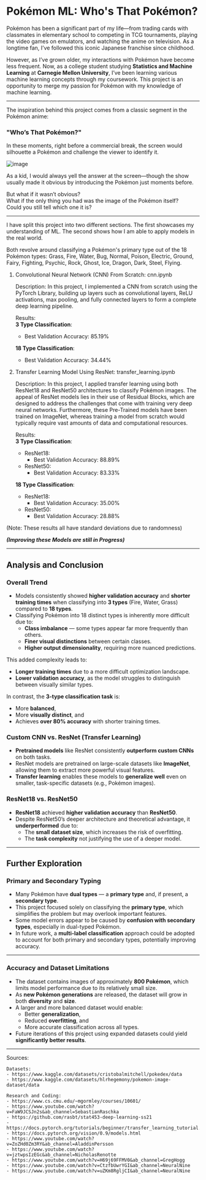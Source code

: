 # Pokémon ML: Who's That Pokémon?

Pokémon has been a significant part of my life—from trading cards with classmates in elementary school to competing in TCG tournaments, playing the video games on emulators, and watching the anime on television. As a longtime fan, I’ve followed this iconic Japanese franchise since childhood. 

However, as I’ve grown older, my interactions with Pokémon have become less frequent. Now, as a college student studying **Statistics and Machine Learning** at **Carnegie Mellon University**, I’ve been learning various machine learning concepts through my coursework. This project is an opportunity to merge my passion for Pokémon with my knowledge of machine learning.

---

The inspiration behind this project comes from a classic segment in the Pokémon anime:  
### **"Who’s That Pokémon?"**

In these moments, right before a commercial break, the screen would silhouette a Pokémon and challenge the viewer to identify it.

![image](https://github.com/user-attachments/assets/c8ddf82f-97ee-4646-acfa-7d7286d0b918)

As a kid, I would always yell the answer at the screen—though the show usually made it obvious by introducing the Pokémon just moments before.

But what if it wasn’t obvious?  
What if the only thing you had was the image of the Pokémon itself?  
Could you still tell which one it is?

---

I have split this project into two different sections. The first showcases
my understanding of ML. The second shows how I am able to apply models 
in the real world. 

Both revolve around classifying a Pokémon's primary type out of the 18 Pokémon types:
    Grass, Fire, Water, Bug, Normal, Poison, Electric, Ground, 
    Fairy, Fighting, Psychic, Rock, Ghost, Ice, Dragon, Dark, 
    Steel, Flying. 

1. Convolutional Neural Network (CNN) From Scratch: cnn.ipynb

    Description: In this project, I implemented a CNN from scratch using the PyTorch Library, building up layers such as convolutional layers, ReLU activations, max pooling, and fully connected layers to form a complete deep learning pipeline.
    

    Results: <br>
    **3 Type Classification**: <br>
    - Best Validation Accuracy: 85.19% <br>

    **18 Type Classification**:<br>
    - Best Validation Accuracy: 34.44% <br>

2. Transfer Learning Model Using ResNet: transfer_learning.ipynb

    Description: In this project, I applied transfer learning using both ResNet18 and ResNet50 architectures to classify Pokémon images. The appeal of ResNet models lies in  their use of Residual Blocks, which are designed to address the challenges that come with training very deep neural networks. Furthermore, these Pre-Trained models have been trained on ImageNet, whereas training a model from scratch would typically require vast amounts of data and computational resources.

    Results: <br>
    **3 Type Classification**:
    - ResNet18: 
        - Best Validation Accuracy: 88.89%
    - ResNet50:  
        - Best Validation Accuracy: 83.33%

    **18 Type Classification**:
    - ResNet18:
        - Best Validation Accuracy: 35.00%
    - ResNet50: 
        - Best Validation Accuracy: 28.88% 

(Note: These results all have standard deviations due to randomness) <br>

***(Improving these Models are still in Progress)***


---
## Analysis and Conclusion

### Overall Trend

- Models consistently showed **higher validation accuracy** and **shorter training times** when classifying into **3 types** (Fire, Water, Grass) compared to **18 types**.
- Classifying Pokémon into 18 distinct types is inherently more difficult due to:
  - **Class imbalance** — some types appear far more frequently than others.
  - **Finer visual distinctions** between certain classes.
  - **Higher output dimensionality**, requiring more nuanced predictions.

This added complexity leads to:
- **Longer training times** due to a more difficult optimization landscape.
- **Lower validation accuracy**, as the model struggles to distinguish between visually similar types.

In contrast, the **3-type classification task** is:
- More **balanced**,
- More **visually distinct**, and
- Achieves **over 80% accuracy** with shorter training times.


### Custom CNN vs. ResNet (Transfer Learning)

- **Pretrained models** like ResNet consistently **outperform custom CNNs** on both tasks.
- ResNet models are pretrained on large-scale datasets like **ImageNet**, allowing them to extract more powerful visual features.
- **Transfer learning** enables these models to **generalize well** even on smaller, task-specific datasets (e.g., Pokémon images).


### ResNet18 vs. ResNet50

- **ResNet18** achieved **higher validation accuracy** than **ResNet50**.
- Despite ResNet50’s deeper architecture and theoretical advantage, it **underperformed** due to:
  - The **small dataset size**, which increases the risk of overfitting.
  - The **task complexity** not justifying the use of a deeper model.

---


## Further Exploration

### Primary and Secondary Typing

- Many Pokémon have **dual types** — a **primary type** and, if present, a **secondary type**.
- This project focused solely on classifying the **primary type**, which simplifies the problem but may overlook important features.
- Some model errors appear to be caused by **confusion with secondary types**, especially in dual-typed Pokémon.
- In future work, a **multi-label classification** approach could be adopted to account for both primary and secondary types, potentially improving accuracy.

---

### Accuracy and Dataset Limitations

- The dataset contains images of approximately **800 Pokémon**, which limits model performance due to its relatively small size.
- As **new Pokémon generations** are released, the dataset will grow in both **diversity** and **size**.
- A larger and more balanced dataset would enable:
  - Better **generalization**,
  - Reduced **overfitting**, and
  - More accurate classification across all types.
- Future iterations of this project using expanded datasets could yield **significantly better results**.

---

Sources:

    Datasets:
    - https://www.kaggle.com/datasets/cristobalmitchell/pokedex/data
    - https://www.kaggle.com/datasets/hlrhegemony/pokemon-image-dataset/data

    Research and Coding:
    - https://www.cs.cmu.edu/~mgormley/courses/10601/
    - https://www.youtube.com/watch?v=FaW9JCSJn2s&ab_channel=SebastianRaschka
    - https://github.com/rasbt/stat453-deep-learning-ss21
    - https://docs.pytorch.org/tutorials/beginner/transfer_learning_tutorial.html
    - https://docs.pytorch.org/vision/0.9/models.html
    - https://www.youtube.com/watch?v=ZoZHd0Zm3RY&ab_channel=AladdinPersson
    - https://www.youtube.com/watch?v=jztwpsIzEGc&ab_channel=NicholasRenotte
    - https://www.youtube.com/watch?v=H69j69FFMV0&ab_channel=GregHogg
    - https://www.youtube.com/watch?v=CtzfbUwrYGI&ab_channel=NeuralNine
    - https://www.youtube.com/watch?v=uZKm8RgljCI&ab_channel=NeuralNine


